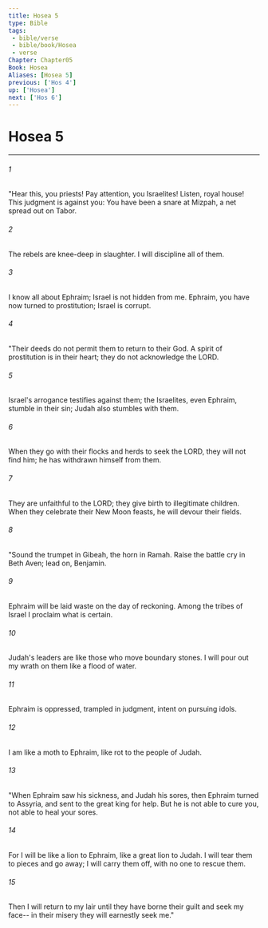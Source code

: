 ```yaml
---
title: Hosea 5
type: Bible
tags:
 - bible/verse
 - bible/book/Hosea
 - verse
Chapter: Chapter05
Book: Hosea
Aliases: [Hosea 5]
previous: ['Hos 4']
up: ['Hosea']
next: ['Hos 6']
---
```

# Hosea 5

***


###### 1 
"Hear this, you priests! Pay attention, you Israelites! Listen, royal house! This judgment is against you: You have been a snare at Mizpah, a net spread out on Tabor. 

###### 2 
The rebels are knee-deep in slaughter. I will discipline all of them. 

###### 3 
I know all about Ephraim; Israel is not hidden from me. Ephraim, you have now turned to prostitution; Israel is corrupt. 

###### 4 
"Their deeds do not permit them to return to their God. A spirit of prostitution is in their heart; they do not acknowledge the LORD. 

###### 5 
Israel's arrogance testifies against them; the Israelites, even Ephraim, stumble in their sin; Judah also stumbles with them. 

###### 6 
When they go with their flocks and herds to seek the LORD, they will not find him; he has withdrawn himself from them. 

###### 7 
They are unfaithful to the LORD; they give birth to illegitimate children. When they celebrate their New Moon feasts, he will devour their fields. 

###### 8 
"Sound the trumpet in Gibeah, the horn in Ramah. Raise the battle cry in Beth Aven; lead on, Benjamin. 

###### 9 
Ephraim will be laid waste on the day of reckoning. Among the tribes of Israel I proclaim what is certain. 

###### 10 
Judah's leaders are like those who move boundary stones. I will pour out my wrath on them like a flood of water. 

###### 11 
Ephraim is oppressed, trampled in judgment, intent on pursuing idols. 

###### 12 
I am like a moth to Ephraim, like rot to the people of Judah. 

###### 13 
"When Ephraim saw his sickness, and Judah his sores, then Ephraim turned to Assyria, and sent to the great king for help. But he is not able to cure you, not able to heal your sores. 

###### 14 
For I will be like a lion to Ephraim, like a great lion to Judah. I will tear them to pieces and go away; I will carry them off, with no one to rescue them. 

###### 15 
Then I will return to my lair until they have borne their guilt and seek my face-- in their misery they will earnestly seek me." 
